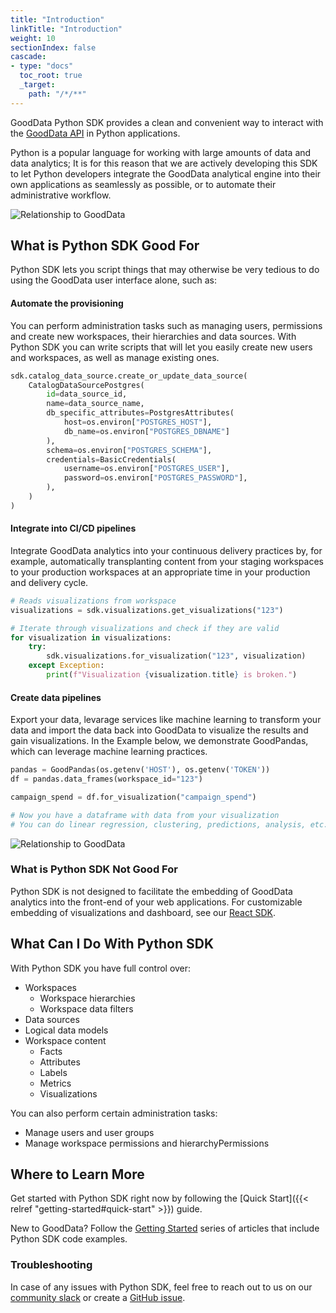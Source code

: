 ```yaml
---
title: "Introduction"
linkTitle: "Introduction"
weight: 10
sectionIndex: false
cascade:
- type: "docs"
  toc_root: true
  _target:
    path: "/*/**"
---
```


GoodData Python SDK provides a clean and convenient way to interact with the [GoodData API](https://www.gooddata.com/docs/cloud/api-and-sdk/api/) in Python applications.

Python is a popular language for working with large amounts of data and data analytics; It is for this reason that we are actively developing this SDK to let Python developers integrate the GoodData analytical engine into their own applications as seamlessly as possible, or to automate their administrative workflow.

![Relationship to GoodData](./figures/Python_doc_flat.png)



## What is Python SDK Good For



Python SDK lets you script things that may otherwise be very tedious to do using the GoodData user interface alone, such as:

#### Automate the provisioning

You can perform administration tasks such as managing users, permissions and create new workspaces, their hierarchies and data sources. With Python SDK you can write scripts that will let you easily create new users and workspaces, as well as manage existing ones.

```python
sdk.catalog_data_source.create_or_update_data_source(
    CatalogDataSourcePostgres(
        id=data_source_id,
        name=data_source_name,
        db_specific_attributes=PostgresAttributes(
            host=os.environ["POSTGRES_HOST"],
            db_name=os.environ["POSTGRES_DBNAME"]
        ),
        schema=os.environ["POSTGRES_SCHEMA"],
        credentials=BasicCredentials(
            username=os.environ["POSTGRES_USER"],
            password=os.environ["POSTGRES_PASSWORD"],
        ),
    )
)
```

#### Integrate into CI/CD pipelines

Integrate GoodData analytics into your continuous delivery practices by, for example, automatically transplanting content from your staging workspaces to your production workspaces at an appropriate time in your production and delivery cycle.

```python
# Reads visualizations from workspace
visualizations = sdk.visualizations.get_visualizations("123")

# Iterate through visualizations and check if they are valid
for visualization in visualizations:
    try:
        sdk.visualizations.for_visualization("123", visualization)
    except Exception:
        print(f"Visualization {visualization.title} is broken.")

```

#### Create data pipelines

Export your data,
levarage services like machine learning to transform your data
and import the data back into GoodData to visualize the results and gain visualizations.
In the Example below, we demonstrate GoodPandas, which can leverage machine learning practices.
```python
pandas = GoodPandas(os.getenv('HOST'), os.getenv('TOKEN'))
df = pandas.data_frames(workspace_id="123")

campaign_spend = df.for_visualization("campaign_spend")

# Now you have a dataframe with data from your visualization
# You can do linear regression, clustering, predictions, analysis, etc.
```


![Relationship to GoodData](./figures/Python_doc_isometric.png)

### What is Python SDK Not Good For

Python SDK is not designed to facilitate the embedding of GoodData analytics into the front-end of your web applications. For customizable embedding of visualizations and dashboard, see our [React SDK](https://sdk.gooddata.com/gooddata-ui/docs/about_gooddataui.html).

## What Can I Do With Python SDK

With Python SDK you have full control over:

* Workspaces
  * Workspace hierarchies
  * Workspace data filters
* Data sources
* Logical data models
* Workspace content
  * Facts
  * Attributes
  * Labels
  * Metrics
  * Visualizations

You can also perform certain administration tasks:

* Manage users and user groups
* Manage workspace permissions and hierarchyPermissions

## Where to Learn More

Get started with Python SDK right now by following the [Quick Start]({{< relref "getting-started#quick-start" >}}) guide.

New to GoodData? Follow the [Getting Started](https://www.gooddata.com/docs/cloud/getting-started/) series of articles that include Python SDK code examples.

### Troubleshooting

In case of any issues with Python SDK, feel free to reach out to us on our [community slack](https://www.gooddata.com/slack/) or create a [GitHub issue](https://github.com/gooddata/gooddata-python-sdk/issues).
